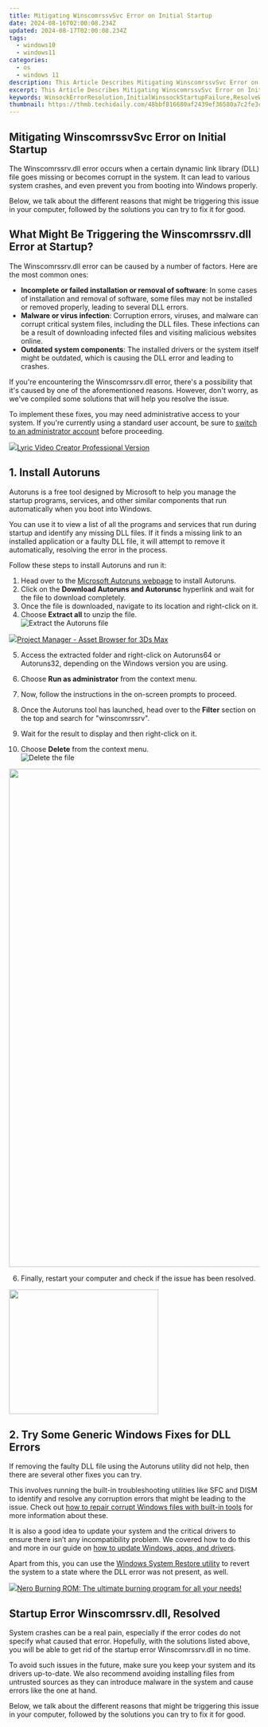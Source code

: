```yaml
---
title: Mitigating WinscomrssvSvc Error on Initial Startup
date: 2024-08-16T02:00:08.234Z
updated: 2024-08-17T02:00:08.234Z
tags:
  - windows10
  - windows11
categories:
  - os
  - windows 11
description: This Article Describes Mitigating WinscomrssvSvc Error on Initial Startup
excerpt: This Article Describes Mitigating WinscomrssvSvc Error on Initial Startup
keywords: WinsockErrorResolution,InitialWinssockStartupFailure,ResolveWinsockInitError,FixInitialWinsockService,WinsockServiceStartTrouble,WinsockServiceInitFail,HandlingWinsockInitialError
thumbnail: https://thmb.techidaily.com/48bbf816680af2439ef36580a7c2fe3c4155339daebaab90b2926193e2ffe8d4.png
---
```


## Mitigating WinscomrssvSvc Error on Initial Startup

 The Winscomrssrv.dll error occurs when a certain dynamic link library (DLL) file goes missing or becomes corrupt in the system. It can lead to various system crashes, and even prevent you from booting into Windows properly.

 Below, we talk about the different reasons that might be triggering this issue in your computer, followed by the solutions you can try to fix it for good.

## What Might Be Triggering the Winscomrssrv.dll Error at Startup?

 The Winscomrssrv.dll error can be caused by a number of factors. Here are the most common ones:

* **Incomplete or failed installation or removal of software**: In some cases of installation and removal of software, some files may not be installed or removed properly, leading to several DLL errors.
* **Malware or virus infection**: Corruption errors, viruses, and malware can corrupt critical system files, including the DLL files. These infections can be a result of downloading infected files and visiting malicious websites online.
* **Outdated system components**: The installed drivers or the system itself might be outdated, which is causing the DLL error and leading to crashes.

 If you're encountering the Winscomrssrv.dll error, there's a possibility that it's caused by one of the aforementioned reasons. However, don't worry, as we've compiled some solutions that will help you resolve the issue.

 To implement these fixes, you may need administrative access to your system. If you're currently using a standard user account, be sure to [switch to an administrator account](https://www.makeuseof.com/windows-standard-adminstrator-account-differences/) before proceeding.

<!-- affiliate ads begin -->
<a href="https://secure.2checkout.com/order/checkout.php?PRODS=11224199&QTY=1&AFFILIATE=108875&CART=1"><img src="https://secure.avangate.com/images/merchant/e09fdffe648a30658a9657bbed7b2388/products/copy_boxshot_lyricvideo.png" border="0">Lyric Video Creator Professional Version</a>
<!-- affiliate ads end -->
## 1\. Install Autoruns

 Autoruns is a free tool designed by Microsoft to help you manage the startup programs, services, and other similar components that run automatically when you boot into Windows.

 You can use it to view a list of all the programs and services that run during startup and identify any missing DLL files. If it finds a missing link to an installed application or a faulty DLL file, it will attempt to remove it automatically, resolving the error in the process.

 Follow these steps to install Autoruns and run it:

1. Head over to the [Microsoft Autoruns webpage](https://learn.microsoft.com/en-us/sysinternals/downloads/autoruns) to install Autoruns.
2. Click on the **Download Autoruns and Autorunsc** hyperlink and wait for the file to download completely.
3. Once the file is downloaded, navigate to its location and right-click on it.
4. Choose **Extract all** to unzip the file.  
![Extract the Autoruns file](https://static1.makeuseofimages.com/wordpress/wp-content/uploads/2023/05/extract-all-option.jpg)
<!-- affiliate ads begin -->
<a href="https://secure.2checkout.com/order/checkout.php?PRODS=4709458&QTY=1&AFFILIATE=108875&CART=1"><img src="https://3d-kstudio.com/wp-content/uploads/2014/02/Project-Manager-3D-Models-4-800x800.jpg" border="0">Project Manager - Asset Browser for 3Ds Max</a>
<!-- affiliate ads end -->
5. Access the extracted folder and right-click on Autoruns64 or Autoruns32, depending on the Windows version you are using.

1. Choose **Run as administrator** from the context menu.
2. Now, follow the instructions in the on-screen prompts to proceed.
3. Once the Autoruns tool has launched, head over to the **Filter** section on the top and search for "winscomrssrv".
4. Wait for the result to display and then right-click on it.
5. Choose **Delete** from the context menu.  
![Delete the file](https://static1.makeuseofimages.com/wordpress/wp-content/uploads/2023/05/delete-option.jpg)
<!-- affiliate ads begin -->
<a href="https://lightailing.sjv.io/c/5597632/1725213/17190" target="_top" id="1725213"><img src="//a.impactradius-go.com/display-ad/17190-1725213" border="0" alt="" width="1000" height="1000"/></a><img height="0" width="0" src="https://imp.pxf.io/i/5597632/1725213/17190" style="position:absolute;visibility:hidden;" border="0" />
<!-- affiliate ads end -->
6. Finally, restart your computer and check if the issue has been resolved.

<!-- affiliate ads begin -->
<a href="https://caperobbin.sjv.io/c/5597632/2006118/18460" target="_top" id="2006118"><img src="//a.impactradius-go.com/display-ad/18460-2006118" border="0" alt="" width="300" height="250"/></a><img height="0" width="0" src="https://imp.pxf.io/i/5597632/2006118/18460" style="position:absolute;visibility:hidden;" border="0" />
<!-- affiliate ads end -->
## 2\. Try Some Generic Windows Fixes for DLL Errors

 If removing the faulty DLL file using the Autoruns utility did not help, then there are several other fixes you can try.

 This involves running the built-in troubleshooting utilities like SFC and DISM to identify and resolve any corruption errors that might be leading to the issue. Check out [how to repair corrupt Windows files with built-in tools](https://www.makeuseof.com/windows-built-in-repair-tools/) for more information about these.

 It is also a good idea to update your system and the critical drivers to ensure there isn’t any incompatibility problem. We covered how to do this and more in our guide on [how to update Windows, apps, and drivers](https://www.makeuseof.com/tag/update-windows-software-guide/).

 Apart from this, you can use the [Windows System Restore utility](https://www.makeuseof.com/tag/system-restore-factory-reset-work-windows-10/) to revert the system to a state where the DLL error was not present, as well.

<!-- affiliate ads begin -->
<a href="https://store.nero.com/order/checkout.php?PRODS=39694080&QTY=1&AFFILIATE=108875&CART=1"><img src="http://cdnwww.nero.com/nero-com-wAssets/img/banners/2023/nbr/fire/Screenshot_1red_gb.jpg" border="0">Nero Burning ROM:
The ultimate burning program for all your needs!</a>
<!-- affiliate ads end -->
## Startup Error Winscomrssrv.dll, Resolved

 System crashes can be a real pain, especially if the error codes do not specify what caused that error. Hopefully, with the solutions listed above, you will be able to get rid of the startup error Winscomrssrv.dll in no time.

 To avoid such issues in the future, make sure you keep your system and its drivers up-to-date. We also recommend avoiding installing files from untrusted sources as they can introduce malware in the system and cause errors like the one at hand.

 Below, we talk about the different reasons that might be triggering this issue in your computer, followed by the solutions you can try to fix it for good.



<ins class="adsbygoogle"
      style="display:block"
      data-ad-client="ca-pub-7571918770474297"
      data-ad-slot="8358498916"
      data-ad-format="auto"
      data-full-width-responsive="true"></ins>



